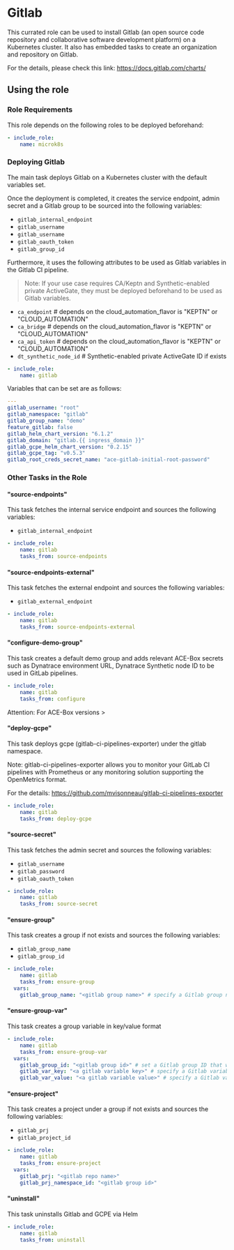 # Gitlab

This currated role can be used to install Gitlab (an open source code repository and collaborative software development platform) on a Kubernetes cluster.
It also has embedded tasks to create an organization and repository on Gitlab.

For the details, please check this link: https://docs.gitlab.com/charts/

## Using the role

### Role Requirements
This role depends on the following roles to be deployed beforehand:
```yaml
- include_role:
    name: microk8s

```
### Deploying Gitlab

The main task deploys Gitlab on a Kubernetes cluster with the default variables set. 

Once the deployment is completed, it creates the service endpoint, admin secret and a Gitlab group to be sourced into the following variables:
- `gitlab_internal_endpoint`
- `gitlab_username`
- `gitlab_username`
- `gitlab_oauth_token`
- `gitlab_group_id`

Furthermore, it uses the following attributes to be used as Gitlab variables in the Gitlab CI pipeline.
> Note: If your use case requires CA/Keptn and Synthetic-enabled private ActiveGate, they must be deployed beforehand to be used as Gitlab variables.
- `ca_endpoint` # depends on the cloud_automation_flavor is "KEPTN" or "CLOUD_AUTOMATION"
- `ca_bridge` # depends on the cloud_automation_flavor is "KEPTN" or "CLOUD_AUTOMATION"
- `ca_api_token` # depends on the cloud_automation_flavor is "KEPTN" or "CLOUD_AUTOMATION"
- `dt_synthetic_node_id` # Synthetic-enabled private ActiveGate ID if exists

```yaml
- include_role:
    name: gitlab
```

Variables that can be set are as follows:

```yaml
---
gitlab_username: "root"
gitlab_namespace: "gitlab"
gitlab_group_name: "demo"
feature_gitlab: false
gitlab_helm_chart_version: "6.1.2"
gitlab_domain: "gitlab.{{ ingress_domain }}"
gitlab_gcpe_helm_chart_version: "0.2.15"
gitlab_gcpe_tag: "v0.5.3"
gitlab_root_creds_secret_name: "ace-gitlab-initial-root-password"
```

### Other Tasks in the Role

#### "source-endpoints" 
This task fetches the internal service endpoint and sources the following variables:
- `gitlab_internal_endpoint`

```yaml
- include_role:
    name: gitlab
    tasks_from: source-endpoints
```

#### "source-endpoints-external" 
This task fetches the external endpoint and sources the following variables:
- `gitlab_external_endpoint`
  
```yaml
- include_role:
    name: gitlab
    tasks_from: source-endpoints-external
```

#### "configure-demo-group" 
This task creates a default demo group and adds relevant ACE-Box secrets such as Dynatrace environment URL, Dynatrace Synthetic node ID to be used in GitLab pipelines.

```yaml
- include_role:
    name: gitlab
    tasks_from: configure
```

Attention: For ACE-Box versions > 

#### "deploy-gcpe" 
This task deploys gcpe (gitlab-ci-pipelines-exporter) under the gitlab namespace.

Note: gitlab-ci-pipelines-exporter allows you to monitor your GitLab CI pipelines with Prometheus or any monitoring solution supporting the OpenMetrics format.

For the details: https://github.com/mvisonneau/gitlab-ci-pipelines-exporter


```yaml
- include_role:
    name: gitlab
    tasks_from: deploy-gcpe
```

#### "source-secret" 
This task fetches the admin secret and sources the following variables:
- `gitlab_username`
- `gitlab_password`
- `gitlab_oauth_token`

```yaml
- include_role:
    name: gitlab
    tasks_from: source-secret
```

#### "ensure-group" 
This task creates a group if not exists and sources the following variables:
- `gitlab_group_name`
- `gitlab_group_id`

```yaml
- include_role:
    name: gitlab
    tasks_from: ensure-group
  vars:
    gitlab_group_name: "<gitlab group name>" # specify a Gitlab group name to be created
```

#### "ensure-group-var" 
This task creates a group variable in key/value format

```yaml
- include_role:
    name: gitlab
    tasks_from: ensure-group-var
  vars:
    gitlab_group_id: "<gitlab group id>" # set a Gitlab group ID that was created in "ensure-group" task 
    gitlab_var_key: "<a gitlab variable key>" # specify a Gitlab variable key to be created
    gitlab_var_value: "<a gitlab variable value>" # specify a Gitlab variable value to be created
```

#### "ensure-project" 
This task creates a project under a group if not exists and sources the following variables:
- `gitlab_prj`
- `gitlab_project_id`

```yaml
- include_role:
    name: gitlab
    tasks_from: ensure-project
  vars:
    gitlab_prj: "<gitlab repo name>"
    gitlab_prj_namespace_id: "<gitlab group id>"
```

#### "uninstall" 
This task uninstalls Gitlab and GCPE via Helm

```yaml
- include_role:
    name: gitlab
    tasks_from: uninstall
```
